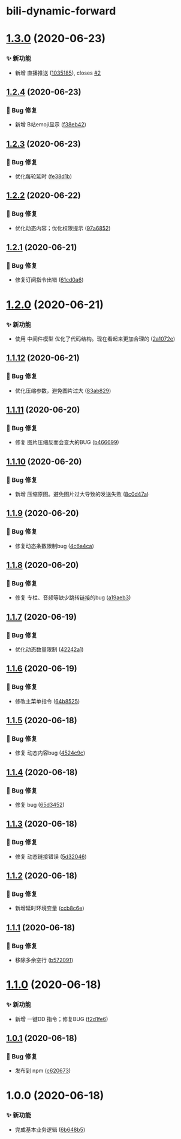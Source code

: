 # bili-dynamic-forward

# [1.3.0](https://github.com/CaoMeiYouRen/bili-dynamic-forward/compare/v1.2.4...v1.3.0) (2020-06-23)


### ✨ 新功能

* 新增 直播推送 ([1035185](https://github.com/CaoMeiYouRen/bili-dynamic-forward/commit/1035185)), closes [#2](https://github.com/CaoMeiYouRen/bili-dynamic-forward/issues/2)

## [1.2.4](https://github.com/CaoMeiYouRen/bili-dynamic-forward/compare/v1.2.3...v1.2.4) (2020-06-23)


### 🐛 Bug 修复

* 新增 B站emoji显示 ([f38eb42](https://github.com/CaoMeiYouRen/bili-dynamic-forward/commit/f38eb42))

## [1.2.3](https://github.com/CaoMeiYouRen/bili-dynamic-forward/compare/v1.2.2...v1.2.3) (2020-06-23)


### 🐛 Bug 修复

* 优化每轮延时 ([fe38d1b](https://github.com/CaoMeiYouRen/bili-dynamic-forward/commit/fe38d1b))

## [1.2.2](https://github.com/CaoMeiYouRen/bili-dynamic-forward/compare/v1.2.1...v1.2.2) (2020-06-22)


### 🐛 Bug 修复

* 优化动态内容；优化权限提示 ([97a6852](https://github.com/CaoMeiYouRen/bili-dynamic-forward/commit/97a6852))

## [1.2.1](https://github.com/CaoMeiYouRen/bili-dynamic-forward/compare/v1.2.0...v1.2.1) (2020-06-21)


### 🐛 Bug 修复

* 修复订阅指令出错 ([61cd0a6](https://github.com/CaoMeiYouRen/bili-dynamic-forward/commit/61cd0a6))

# [1.2.0](https://github.com/CaoMeiYouRen/bili-dynamic-forward/compare/v1.1.12...v1.2.0) (2020-06-21)


### ✨ 新功能

* 使用 中间件模型 优化了代码结构。现在看起来更加合理的 ([2a1072e](https://github.com/CaoMeiYouRen/bili-dynamic-forward/commit/2a1072e))

## [1.1.12](https://github.com/CaoMeiYouRen/bili-dynamic-forward/compare/v1.1.11...v1.1.12) (2020-06-21)


### 🐛 Bug 修复

* 优化压缩参数，避免图片过大 ([83ab829](https://github.com/CaoMeiYouRen/bili-dynamic-forward/commit/83ab829))

## [1.1.11](https://github.com/CaoMeiYouRen/bili-dynamic-forward/compare/v1.1.10...v1.1.11) (2020-06-20)


### 🐛 Bug 修复

* 修复 图片压缩反而会变大的BUG ([b466699](https://github.com/CaoMeiYouRen/bili-dynamic-forward/commit/b466699))

## [1.1.10](https://github.com/CaoMeiYouRen/bili-dynamic-forward/compare/v1.1.9...v1.1.10) (2020-06-20)


### 🐛 Bug 修复

* 新增 压缩原图。避免图片过大导致的发送失败 ([8c0d47a](https://github.com/CaoMeiYouRen/bili-dynamic-forward/commit/8c0d47a))

## [1.1.9](https://github.com/CaoMeiYouRen/bili-dynamic-forward/compare/v1.1.8...v1.1.9) (2020-06-20)


### 🐛 Bug 修复

* 修复动态条数限制bug ([4c6a4ca](https://github.com/CaoMeiYouRen/bili-dynamic-forward/commit/4c6a4ca))

## [1.1.8](https://github.com/CaoMeiYouRen/bili-dynamic-forward/compare/v1.1.7...v1.1.8) (2020-06-20)


### 🐛 Bug 修复

* 修复 专栏、音频等缺少跳转链接的bug ([a19aeb3](https://github.com/CaoMeiYouRen/bili-dynamic-forward/commit/a19aeb3))

## [1.1.7](https://github.com/CaoMeiYouRen/bili-dynamic-forward/compare/v1.1.6...v1.1.7) (2020-06-19)


### 🐛 Bug 修复

* 优化动态数量限制 ([42242a1](https://github.com/CaoMeiYouRen/bili-dynamic-forward/commit/42242a1))

## [1.1.6](https://github.com/CaoMeiYouRen/bili-dynamic-forward/compare/v1.1.5...v1.1.6) (2020-06-19)


### 🐛 Bug 修复

* 修改主菜单指令 ([64b8525](https://github.com/CaoMeiYouRen/bili-dynamic-forward/commit/64b8525))

## [1.1.5](https://github.com/CaoMeiYouRen/bili-dynamic-forward/compare/v1.1.4...v1.1.5) (2020-06-18)


### 🐛 Bug 修复

* 修复 动态内容bug ([4524c9c](https://github.com/CaoMeiYouRen/bili-dynamic-forward/commit/4524c9c))

## [1.1.4](https://github.com/CaoMeiYouRen/bili-dynamic-forward/compare/v1.1.3...v1.1.4) (2020-06-18)


### 🐛 Bug 修复

* 修复 bug ([65d3452](https://github.com/CaoMeiYouRen/bili-dynamic-forward/commit/65d3452))

## [1.1.3](https://github.com/CaoMeiYouRen/bili-dynamic-forward/compare/v1.1.2...v1.1.3) (2020-06-18)


### 🐛 Bug 修复

* 修复 动态链接错误 ([5d32046](https://github.com/CaoMeiYouRen/bili-dynamic-forward/commit/5d32046))

## [1.1.2](https://github.com/CaoMeiYouRen/bili-dynamic-forward/compare/v1.1.1...v1.1.2) (2020-06-18)


### 🐛 Bug 修复

* 新增延时环境变量 ([ccb8c6e](https://github.com/CaoMeiYouRen/bili-dynamic-forward/commit/ccb8c6e))

## [1.1.1](https://github.com/CaoMeiYouRen/bili-dynamic-forward/compare/v1.1.0...v1.1.1) (2020-06-18)


### 🐛 Bug 修复

* 移除多余空行 ([b572091](https://github.com/CaoMeiYouRen/bili-dynamic-forward/commit/b572091))

# [1.1.0](https://github.com/CaoMeiYouRen/bili-dynamic-forward/compare/v1.0.1...v1.1.0) (2020-06-18)


### ✨ 新功能

* 新增 一键DD 指令；修复BUG ([f2d1fe6](https://github.com/CaoMeiYouRen/bili-dynamic-forward/commit/f2d1fe6))

## [1.0.1](https://github.com/CaoMeiYouRen/bili-dynamic-forward/compare/v1.0.0...v1.0.1) (2020-06-18)


### 🐛 Bug 修复

* 发布到 npm ([c620673](https://github.com/CaoMeiYouRen/bili-dynamic-forward/commit/c620673))

# 1.0.0 (2020-06-18)


### ✨ 新功能

* 完成基本业务逻辑 ([6b648b5](https://github.com/CaoMeiYouRen/bili-dynamic-forward/commit/6b648b5))
